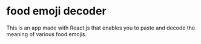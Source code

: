 # food emoji decoder
This is an app made with React.js that enables you to paste and decode the meaning of various food emojis.
